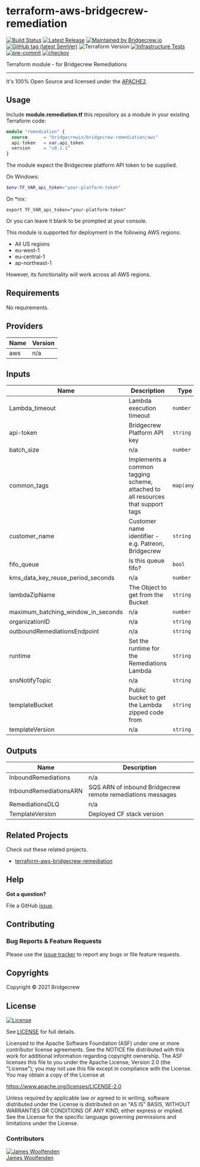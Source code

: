 # terraform-aws-bridgecrew-remediation

[![Build Status](https://github.com/bridgecrewio/terraform-aws-bridgecrew-remediation/workflows/Verify%20and%20Bump/badge.svg?branch=main)](https://github.com/bridgecrewio/terraform-aws-bridgecrew-remediation)
[![Latest Release](https://img.shields.io/github/release/bridgecrewio/terraform-aws-bridgecrew-remediation.svg)](https://github.com/bridgecrewio/terraform-aws-bridgecrew-remediation/releases/latest)
[![Maintained by Bridgecrew.io](https://img.shields.io/badge/maintained%20by-bridgecrew.io-blueviolet)](https://bridgecrew.io)
[![GitHub tag (latest SemVer)](https://img.shields.io/github/tag/bridgecrewio/terraform-aws-bridgecrew-remediation.svg?label=latest)](https://github.com/bridgecrewio/terraform-aws-bridgecrew-remediation/releases/latest)
![Terraform Version](https://img.shields.io/badge/tf-%3E%3D0.14.0-blue.svg)
[![Infrastructure Tests](https://www.bridgecrew.cloud/badges/github/bridgecrewio/terraform-aws-bridgecrew-remediation/cis_aws)](https://www.bridgecrew.cloud/link/badge?vcs=github&fullRepo=bridgecrewio%2Fterraform-aws-bridgecrew-remediation&benchmark=CIS+AWS+V1.2)
[![pre-commit](https://img.shields.io/badge/pre--commit-enabled-brightgreen?logo=pre-commit&logoColor=white)](https://github.com/pre-commit/pre-commit)
[![checkov](https://img.shields.io/badge/checkov-verified-brightgreen)](https://www.checkov.io/)

Terraform module - for Bridgecrew Remediations

---

It's 100% Open Source and licensed under the [APACHE2](LICENSE).

## Usage

Include **module.remediation.tf** this repository as a module in your existing Terraform code:

```terraform
module "remediation" {
  source      = "bridgecrewio/bridgecrew-remediation/aws"
  api-token   = var.api_token
  version     = "v0.1.1"
}
```

The module expect the Bridgecrew platform API token to be supplied.

On Windows:

```powershell
$env:TF_VAR_api_token="your-platform-token"
```

On *nix:

```shell
export TF_VAR_api_token="your-platform-token"
```

Or you can leave it blank to be prompted at your console.

This module is supported for deployment in the following AWS regions:

* All US regions
* eu-west-1
* eu-central-1
* ap-northeast-1

However, its functionality will work across all AWS regions.

<!-- BEGINNING OF PRE-COMMIT-TERRAFORM DOCS HOOK -->
## Requirements

No requirements.

## Providers

| Name | Version |
|------|---------|
| aws | n/a |

## Inputs

| Name | Description | Type | Default | Required |
|------|-------------|------|---------|:--------:|
| Lambda\_timeout | Lambda execution timeout | `number` | `900` | no |
| api-token | Bridgecrew Platform API key | `string` | n/a | yes |
| batch\_size | n/a | `number` | `1` | no |
| common\_tags | Implements a common tagging scheme, attached to all resources that support tags | `map(any)` | `{}` | no |
| customer\_name | Customer name identifier - e.g. Patreon, Bridgecrew | `string` | n/a | yes |
| fifo\_queue | Is this queue fifo? | `bool` | `true` | no |
| kms\_data\_key\_reuse\_period\_seconds | n/a | `number` | `300` | no |
| lambdaZipName | The Object to get from the Bucket | `string` | `"prod/remediations_lambda_c5f16a2212411fd69a5c6a5fe37278617df82f5a.zip"` | no |
| maximum\_batching\_window\_in\_seconds | n/a | `number` | `0` | no |
| organizationID | n/a | `string` | `"890234264427"` | no |
| outboundRemediationsEndpoint | n/a | `string` | `"https://dfak3u9wq1.execute-api.us-west-2.amazonaws.com/v1"` | no |
| runtime | Set the runtime for the Remediations Lambda | `string` | `"nodejs10.x"` | no |
| snsNotifyTopic | n/a | `string` | `"handle-customer-actions"` | no |
| templateBucket | Public bucket to get the Lambda zipped code from | `string` | `"bc-code-artifacts-890234264427-"` | no |
| templateVersion | n/a | `string` | `"0.3.37"` | no |

## Outputs

| Name | Description |
|------|-------------|
| InboundRemediations | n/a |
| InboundRemediationsARN | SQS ARN of inbound Bridgecrew remote remediations messages |
| RemediationsDLQ | n/a |
| TemplateVersion | Deployed CF stack version |

<!-- END OF PRE-COMMIT-TERRAFORM DOCS HOOK -->

## Related Projects

Check out these related projects.

- [terraform-aws-bridgecrew-remediation](https://github.com/bridgecrewio/terraform-aws-bridgecrew-remediation)

## Help

**Got a question?**

File a GitHub [issue](https://github.com/bridgecrewio/terraform-aws-bridgecrew-remediation/issues).

## Contributing

### Bug Reports & Feature Requests

Please use the [issue tracker](https://github.com/bridgecrewio/terraform-aws-bridgecrew-remediation/issues) to report any bugs or file feature requests.

## Copyrights

Copyright © 2021 Bridgecrew

## License

[![License](https://img.shields.io/badge/License-Apache%202.0-blue.svg)](https://opensource.org/licenses/Apache-2.0)

See [LICENSE](LICENSE) for full details.

Licensed to the Apache Software Foundation (ASF) under one
or more contributor license agreements. See the NOTICE file
distributed with this work for additional information
regarding copyright ownership. The ASF licenses this file
to you under the Apache License, Version 2.0 (the
"License"); you may not use this file except in compliance
with the License. You may obtain a copy of the License at

<https://www.apache.org/licenses/LICENSE-2.0>

Unless required by applicable law or agreed to in writing,
software distributed under the License is distributed on an
"AS IS" BASIS, WITHOUT WARRANTIES OR CONDITIONS OF ANY
KIND, either express or implied. See the License for the
specific language governing permissions and limitations
under the License.

### Contributors

[![James Woolfenden][jameswoolfenden_avatar]][jameswoolfenden_homepage]<br/>[James Woolfenden][jameswoolfenden_homepage]

[jameswoolfenden_homepage]: https://github.com/jameswoolfenden
[jameswoolfenden_avatar]: https://github.com/jameswoolfenden.png?size=150
[github]: https://github.com/bridgecrewio
[linkedin]: https://www.linkedin.com/in/bridgecrew/
[twitter]: https://twitter.com/bridgecrew
[share_twitter]: https://twitter.com/intent/tweet/?text=terraform-aws-bridgecrew-remediation&url=https://github.com/bridgecrewio/terraform-aws-bridgecrew-remediation
[share_linkedin]: https://www.linkedin.com/shareArticle?mini=true&title=terraform-aws-bridgecrew-remediation&url=https://github.com/bridgecrewio/terraform-aws-bridgecrew-remediation
[share_reddit]: https://reddit.com/submit/?url=https://github.com/bridgecrewio/terraform-aws-bridgecrew-remediation
[share_facebook]: https://facebook.com/sharer/sharer.php?u=https://github.com/bridgecrewio/terraform-aws-bridgecrew-remediation
[share_email]: mailto:?subject=terraform-aws-bridgecrew-remediation&body=https://github.com/bridgecrewio/terraform-aws-bridgecrew-remediation
